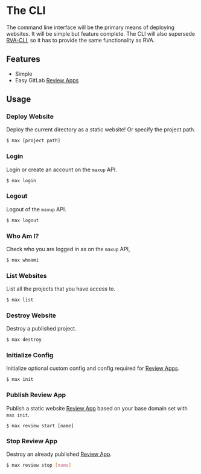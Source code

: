 # The CLI

The command line interface will be the primary means of deploying websites. It will be simple but feature complete. The CLI will also supersede [RVA-CLI](https://filiosoft.net/rva-cli), so it has to provide the same functionality as RVA.

## Features
* Simple
* Easy GitLab [Review Apps](https://docs.gitlab.com/ee/ci/review_apps/)

## Usage

### Deploy Website
Deploy the current directory as a static website! Or specify the project path. 

```bash
$ max [project path]
```

### Login
Login or create an account on the `maxup` API.
```bash
$ max login
```

### Logout
Logout of the `maxup` API. 
```bash
$ max logout
```

### Who Am I?
Check who you are logged in as on the `maxup` API,
```bash
$ max whoami
```

### List Websites
List all the projects that you have access to. 
```bash
$ max list
```

### Destroy Website
Destroy a published project. 
```bash
$ max destroy
```

### Initialize Config
Initialize optional custom config and config required for [Review Apps](https://docs.gitlab.com/ee/ci/review_apps/). 
```bash
$ max init
```

### Publish Review App
Publish a static website [Review App](https://docs.gitlab.com/ee/ci/review_apps/) based on your base domain set with `max init`. 
```
$ max review start [name]
```

### Stop Review App
Destroy an already published [Review App](https://docs.gitlab.com/ee/ci/review_apps/). 
```bash
$ max review stop [name]
```